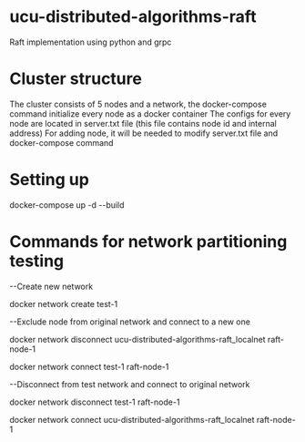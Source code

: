 # ucu-distributed-algorithms-raft
Raft implementation using python and grpc

# Cluster structure
The cluster consists of 5 nodes and a network, the docker-compose command initialize every node as a docker container
The configs for every node are located in server.txt file (this file contains node id and internal address)
For adding node, it will be needed to modify server.txt file and docker-compose command

# Setting up

docker-compose up -d --build

# Commands for network partitioning testing

--Create new network

docker network create test-1

--Exclude node from original network and connect to a new one

docker network disconnect ucu-distributed-algorithms-raft_localnet raft-node-1

docker network connect test-1 raft-node-1

--Disconnect from test network and connect to original network

docker network disconnect test-1 raft-node-1

docker network connect ucu-distributed-algorithms-raft_localnet raft-node-1
